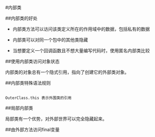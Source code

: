 #内部类

##内部类的好处

- 内部类方法可以访问该类定义所在的作用域中的数据，包括私有的数据

- 内部类可以对同一个包中的其他类隐藏

- 当想要定义一个回调函数且不想大量编写代码时，使用匿名内部类比较

##使用内部类访问对象状态

内部类的对象总有一个隐式引用，指向了创建它的外部类对象。

##内部类特殊语法规则

```

OuterClass.this 表示外围类的引用

```

##局部内部类

局部类有一个优势，对外部世界可以完全隐藏起来。

##由外部方法访问final变量


